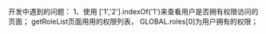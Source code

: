 开发中遇到的问题：
1、使用 ['1','2'].indexOf('1')来查看用户是否拥有权限访问的页面；
  <el-submenu index="3" v-if="getRoleList&&(getRoleList.indexOf(GLOBAL.roles[0])>=0||getRoleList.indexOf(GLOBAL.roles[2])>=0)">
  getRoleList页面用用的权限列表，  GLOBAL.roles[0]为用户拥有的权限；

